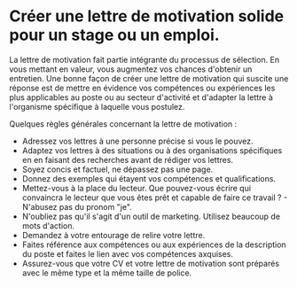#  Créer une lettre de motivation solide pour un stage ou un emploi.

La lettre de motivation fait partie intégrante du processus de sélection. En vous mettant en valeur, vous augmentez vos chances d'obtenir un entretien. Une bonne façon de créer une lettre de motivation qui suscite une réponse est de mettre en évidence vos compétences ou expériences les plus applicables au poste ou au secteur d'activité et d'adapter la lettre à l'organisme spécifique à laquelle vous postulez.

Quelques règles générales concernant la lettre de motivation : 

- Adressez vos lettres à une personne précise si vous le pouvez.
- Adaptez vos lettres à des situations ou à des organisations spécifiques en en faisant des recherches avant de rédiger vos lettres.
- Soyez concis et factuel, ne dépassez pas une page.
- Donnez des exemples qui étayent vos compétences et qualifications.
- Mettez-vous à la place du lecteur. Que pouvez-vous écrire qui convaincra le lecteur que vous êtes prêt et capable de faire ce travail ? - N'abusez pas du pronom "je".
- N'oubliez pas qu'il s'agit d'un outil de marketing. Utilisez beaucoup de mots d'action.
- Demandez à votre entourage de relire votre lettre.
- Faites référence aux compétences ou aux expériences de la description du poste et faites le lien avec vos compétences axquises.
- Assurez-vous que votre CV et votre lettre de motivation sont préparés avec le même type et la même taille de police.